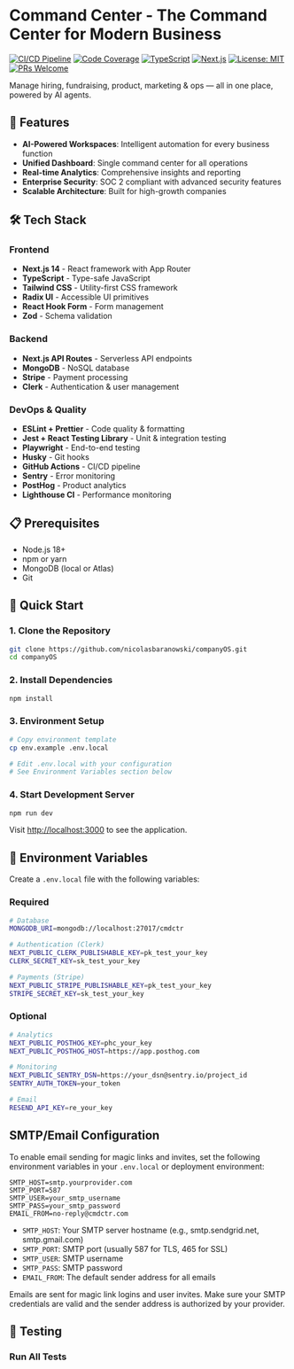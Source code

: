 # Command Center - The Command Center for Modern Business

[![CI/CD Pipeline](https://github.com/nicolasbaranowski/companyOS/workflows/CI%2FCD%20Pipeline/badge.svg)](https://github.com/nicolasbaranowski/companyOS/actions)
[![Code Coverage](https://codecov.io/gh/nicolasbaranowski/companyOS/branch/main/graph/badge.svg)](https://codecov.io/gh/nicolasbaranowski/companyOS)
[![TypeScript](https://img.shields.io/badge/TypeScript-5.0-blue.svg)](https://www.typescriptlang.org/)
[![Next.js](https://img.shields.io/badge/Next.js-14.2-black.svg)](https://nextjs.org/)
[![License: MIT](https://img.shields.io/badge/License-MIT-yellow.svg)](https://opensource.org/licenses/MIT)
[![PRs Welcome](https://img.shields.io/badge/PRs-welcome-brightgreen.svg)](http://makeapullrequest.com)

Manage hiring, fundraising, product, marketing & ops — all in one place, powered by AI agents.

## 🚀 Features

- **AI-Powered Workspaces**: Intelligent automation for every business function
- **Unified Dashboard**: Single command center for all operations
- **Real-time Analytics**: Comprehensive insights and reporting
- **Enterprise Security**: SOC 2 compliant with advanced security features
- **Scalable Architecture**: Built for high-growth companies

## 🛠 Tech Stack

### Frontend
- **Next.js 14** - React framework with App Router
- **TypeScript** - Type-safe JavaScript
- **Tailwind CSS** - Utility-first CSS framework
- **Radix UI** - Accessible UI primitives
- **React Hook Form** - Form management
- **Zod** - Schema validation

### Backend
- **Next.js API Routes** - Serverless API endpoints
- **MongoDB** - NoSQL database
- **Stripe** - Payment processing
- **Clerk** - Authentication & user management

### DevOps & Quality
- **ESLint + Prettier** - Code quality & formatting
- **Jest + React Testing Library** - Unit & integration testing
- **Playwright** - End-to-end testing
- **Husky** - Git hooks
- **GitHub Actions** - CI/CD pipeline
- **Sentry** - Error monitoring
- **PostHog** - Product analytics
- **Lighthouse CI** - Performance monitoring

## 📋 Prerequisites

- Node.js 18+ 
- npm or yarn
- MongoDB (local or Atlas)
- Git

## 🚀 Quick Start

### 1. Clone the Repository

```bash
git clone https://github.com/nicolasbaranowski/companyOS.git
cd companyOS
```

### 2. Install Dependencies

```bash
npm install
```

### 3. Environment Setup

```bash
# Copy environment template
cp env.example .env.local

# Edit .env.local with your configuration
# See Environment Variables section below
```

### 4. Start Development Server

```bash
npm run dev
```

Visit [http://localhost:3000](http://localhost:3000) to see the application.

## 🔧 Environment Variables

Create a `.env.local` file with the following variables:

### Required
```bash
# Database
MONGODB_URI=mongodb://localhost:27017/cmdctr

# Authentication (Clerk)
NEXT_PUBLIC_CLERK_PUBLISHABLE_KEY=pk_test_your_key
CLERK_SECRET_KEY=sk_test_your_key

# Payments (Stripe)
NEXT_PUBLIC_STRIPE_PUBLISHABLE_KEY=pk_test_your_key
STRIPE_SECRET_KEY=sk_test_your_key
```

### Optional
```bash
# Analytics
NEXT_PUBLIC_POSTHOG_KEY=phc_your_key
NEXT_PUBLIC_POSTHOG_HOST=https://app.posthog.com

# Monitoring
NEXT_PUBLIC_SENTRY_DSN=https://your_dsn@sentry.io/project_id
SENTRY_AUTH_TOKEN=your_token

# Email
RESEND_API_KEY=re_your_key
```

## SMTP/Email Configuration

To enable email sending for magic links and invites, set the following environment variables in your `.env.local` or deployment environment:

```
SMTP_HOST=smtp.yourprovider.com
SMTP_PORT=587
SMTP_USER=your_smtp_username
SMTP_PASS=your_smtp_password
EMAIL_FROM=no-reply@cmdctr.com
```

- `SMTP_HOST`: Your SMTP server hostname (e.g., smtp.sendgrid.net, smtp.gmail.com)
- `SMTP_PORT`: SMTP port (usually 587 for TLS, 465 for SSL)
- `SMTP_USER`: SMTP username
- `SMTP_PASS`: SMTP password
- `EMAIL_FROM`: The default sender address for all emails

Emails are sent for magic link logins and user invites. Make sure your SMTP credentials are valid and the sender address is authorized by your provider.

## 🧪 Testing

### Run All Tests
```